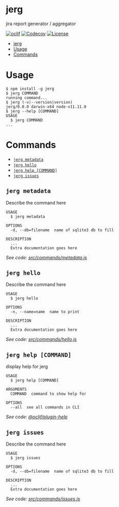 # jerg

jira report generator / aggregator

[![oclif](https://img.shields.io/badge/cli-oclif-brightgreen.svg)](https://oclif.io)
[![Codecov](https://codecov.io/gh/the-reverend/jerg/branch/master/graph/badge.svg)](https://codecov.io/gh/the-reverend/jerg)
[![License](https://img.shields.io/github/license/the-reverend/jerg.svg)](https://github.com/the-reverend/jerg/blob/master/package.json)
<!--[![Version](https://img.shields.io/npm/v/jerg.svg)](https://npmjs.org/package/jerg)-->
<!--[![Downloads/week](https://img.shields.io/npm/dw/jerg.svg)](https://npmjs.org/package/jerg)-->

<!-- toc -->
* [jerg](#jerg)
* [Usage](#usage)
* [Commands](#commands)
<!-- tocstop -->
# Usage
<!-- usage -->
```sh-session
$ npm install -g jerg
$ jerg COMMAND
running command...
$ jerg (-v|--version|version)
jerg/0.0.0 darwin-x64 node-v11.11.0
$ jerg --help [COMMAND]
USAGE
  $ jerg COMMAND
...
```
<!-- usagestop -->
# Commands
<!-- commands -->
* [`jerg metadata`](#jerg-metadata)
* [`jerg hello`](#jerg-hello)
* [`jerg help [COMMAND]`](#jerg-help-command)
* [`jerg issues`](#jerg-issues)

## `jerg metadata`

Describe the command here

```
USAGE
  $ jerg metadata

OPTIONS
  -d, --db=filename  name of sqlite3 db to fill

DESCRIPTION
  ...
  Extra documentation goes here
```

_See code: [src/commands/metadata.js](https://github.com/the-reverend/jerg/blob/v0.0.0/src/commands/metadata.js)_

## `jerg hello`

Describe the command here

```
USAGE
  $ jerg hello

OPTIONS
  -n, --name=name  name to print

DESCRIPTION
  ...
  Extra documentation goes here
```

_See code: [src/commands/hello.js](https://github.com/the-reverend/jerg/blob/v0.0.0/src/commands/hello.js)_

## `jerg help [COMMAND]`

display help for jerg

```
USAGE
  $ jerg help [COMMAND]

ARGUMENTS
  COMMAND  command to show help for

OPTIONS
  --all  see all commands in CLI
```

_See code: [@oclif/plugin-help](https://github.com/oclif/plugin-help/blob/v2.1.6/src/commands/help.ts)_

## `jerg issues`

Describe the command here

```
USAGE
  $ jerg issues

OPTIONS
  -d, --db=filename  name of sqlite3 db to fill

DESCRIPTION
  ...
  Extra documentation goes here
```

_See code: [src/commands/issues.js](https://github.com/the-reverend/jerg/blob/v0.0.0/src/commands/issues.js)_
<!-- commandsstop -->
